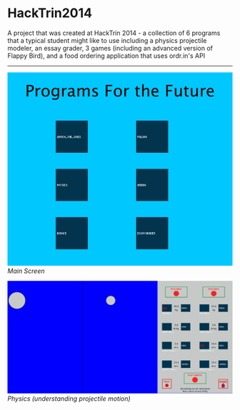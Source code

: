 HackTrin2014
============
A project that was created at HackTrin 2014 - a collection of 6 programs that a typical student might like to use including a
physics projectile modeler, an essay grader, 3 games (including an advanced version of Flappy Bird), and a food ordering application
that uses ordr.in's API

---
![mainScreen](/main.png)
_Main Screen_

![physics](/physicsDropInfinite.gif)
_Physics (understanding projectile motion)_

